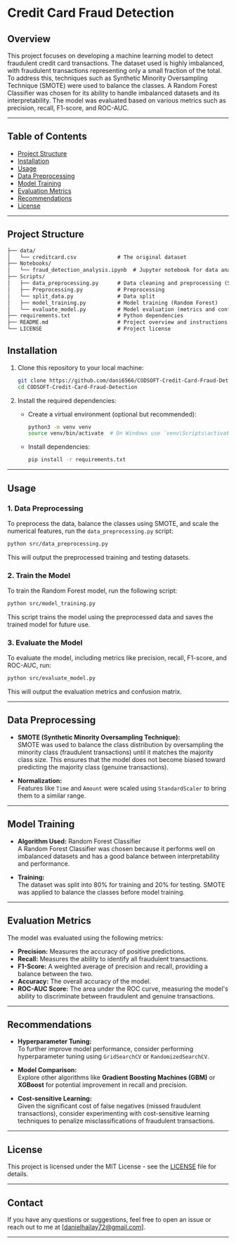
# Credit Card Fraud Detection

## Overview

This project focuses on developing a machine learning model to detect fraudulent credit card transactions. The dataset used is highly imbalanced, with fraudulent transactions representing only a small fraction of the total. To address this, techniques such as Synthetic Minority Oversampling Technique (SMOTE) were used to balance the classes. A Random Forest Classifier was chosen for its ability to handle imbalanced datasets and its interpretability. The model was evaluated based on various metrics such as precision, recall, F1-score, and ROC-AUC.

---

## Table of Contents

- [Project Structure](#project-structure)
- [Installation](#installation)
- [Usage](#usage)
- [Data Preprocessing](#data-preprocessing)
- [Model Training](#model-training)
- [Evaluation Metrics](#evaluation-metrics)
- [Recommendations](#recommendations)
- [License](#license)

---

## Project Structure

```markdown
├── data/
│   └── creditcard.csv             # The original dataset
├── Notebooks/
│   └── fraud_detection_analysis.ipynb  # Jupyter notebook for data analysis and model building
├── Scripts/
│   ├── data_preprocessing.py      # Data cleaning and preprocessing (SMOTE, scaling)
│   ├── Preprocessing.py           # Preprocessing
│   └── split_data.py              # Data split
│   ├── model_training.py          # Model training (Random Forest)
│   └── evaluate_model.py          # Model evaluation (metrics and confusion matrix)
├── requirements.txt               # Python dependencies
├── README.md                      # Project overview and instructions
└── LICENSE                        # Project license


```
## Installation

1. Clone this repository to your local machine:
   ```bash
   git clone https://github.com/dani6566/CODSOFT-Credit-Card-Fraud-Detection.git
   cd CODSOFT-Credit-Card-Fraud-Detection
   ```

2. Install the required dependencies:
   - Create a virtual environment (optional but recommended):
     ```bash
     python3 -m venv venv
     source venv/bin/activate  # On Windows use `venv\Scripts\activate`
     ```

   - Install dependencies:
     ```bash
     pip install -r requirements.txt
     ```

---

## Usage

### 1. Data Preprocessing

To preprocess the data, balance the classes using SMOTE, and scale the numerical features, run the `data_preprocessing.py` script:

```bash
python src/data_preprocessing.py
```

This will output the preprocessed training and testing datasets.

### 2. Train the Model

To train the Random Forest model, run the following script:

```bash
python src/model_training.py
```

This script trains the model using the preprocessed data and saves the trained model for future use.

### 3. Evaluate the Model

To evaluate the model, including metrics like precision, recall, F1-score, and ROC-AUC, run:

```bash
python src/evaluate_model.py
```

This will output the evaluation metrics and confusion matrix.

---

## Data Preprocessing

- **SMOTE (Synthetic Minority Oversampling Technique):**  
  SMOTE was used to balance the class distribution by oversampling the minority class (fraudulent transactions) until it matches the majority class size. This ensures that the model does not become biased toward predicting the majority class (genuine transactions).

- **Normalization:**  
  Features like `Time` and `Amount` were scaled using `StandardScaler` to bring them to a similar range.

---

## Model Training

- **Algorithm Used:** Random Forest Classifier  
  A Random Forest Classifier was chosen because it performs well on imbalanced datasets and has a good balance between interpretability and performance.

- **Training:**  
  The dataset was split into 80% for training and 20% for testing. SMOTE was applied to balance the classes before model training.

---

## Evaluation Metrics

The model was evaluated using the following metrics:

- **Precision:** Measures the accuracy of positive predictions.
- **Recall:** Measures the ability to identify all fraudulent transactions.
- **F1-Score:** A weighted average of precision and recall, providing a balance between the two.
- **Accuracy:** The overall accuracy of the model.
- **ROC-AUC Score:** The area under the ROC curve, measuring the model's ability to discriminate between fraudulent and genuine transactions.

---

## Recommendations

- **Hyperparameter Tuning:**  
  To further improve model performance, consider performing hyperparameter tuning using `GridSearchCV` or `RandomizedSearchCV`.

- **Model Comparison:**  
  Explore other algorithms like **Gradient Boosting Machines (GBM)** or **XGBoost** for potential improvement in recall and precision.

- **Cost-sensitive Learning:**  
  Given the significant cost of false negatives (missed fraudulent transactions), consider experimenting with cost-sensitive learning techniques to penalize misclassifications of fraudulent transactions.

---

## License

This project is licensed under the MIT License - see the [LICENSE](LICENSE) file for details.

---

## Contact

If you have any questions or suggestions, feel free to open an issue or reach out to me at [danielhailay72@gmail.com].

---
```
